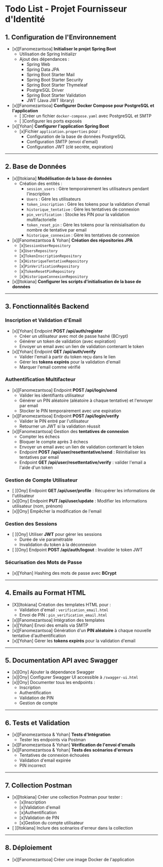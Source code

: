 # Todo List - Projet Fournisseur d'Identité

## **1. Configuration de l'Environnement**
- [x][Fanomezantsoa] **Initialiser le projet Spring Boot**
    - Utilisation de Spring Initializr
    - Ajout des dépendances :
      - Spring Web
      - Spring Data JPA
      - Spring Boot Starter Mail
      - Spring Boot Starter Security
      - Spring Boot Starter Thymeleaf
      - PostgreSQL Driver
      - Spring Boot Starter Validation
      - JWT (Java JWT library)
- [x][Fanomezantsoa] **Configurer Docker Compose pour PostgreSQL et l'application**
    - [ ]Créer un fichier `docker-compose.yaml` avec PostgreSQL et SMTP
    - [ ]Configurer les ports exposés
- [x][Yohan] **Configurer l'application Spring Boot**
    - [x]Fichier `application.properties` pour :
      - Configuration de la base de données PostgreSQL
      - Configuration SMTP (envoi d'email)
      - Configuration JWT (clé secrète, expiration)

---

## **2. Base de Données**
- [x][Itokiana] **Modélisation de la base de données**
    - Création des entités :
        - `session_users` : Gère temporairement les utilisateurs pendant l'inscription
        - `Users` : Gère les utilisateurs 
        - `token_inscription` : Gère les tokens pour la validation d'email
        - `historique_tentative` : Gère les tentatives de connexion
        - `pin_verification` : Stocke les PIN pour la validation multifactorielle
        - `token_reset_pin` : Gère les tokens pour la reinisialisation du nombre de tentative par email
        - `historique_connexion` : Gère les tentatives de connexion
- [x][Fanomezantsoa & Yohan] **Création des répositories JPA**
    - [x]`SessionUserRepository`
    - [x]`UsersRepository`
    - [x]`TokenInscriptionRepository`
    - [x]`HistoriqueTentativeRepository`
    - [x]`PinVerificationRepository`
    - [x]`TokenResetPinRepository`
    - [x]`HistoriqueConnexionRepository`
- [x][Itokiana] **Configurer les scripts d'initialisation de la base de données**

---

## **3. Fonctionnalités Backend**

### **Inscription et Validation d'Email**
- [x][Yohan] Endpoint **POST /api/auth/register**
    - Créer un utilisateur avec mot de passe hashé (BCrypt)
    - Générer un token de validation (avec expiration)
    - Envoyer un email avec un lien de validation contenant le token
- [x][Yohan] Endpoint **GET /api/auth/verify**
    - Valider l'email à partir du token reçu dans le lien
    - Gérer les **tokens expirés** pour la validation d'email
    - Marquer l'email comme vérifié

### **Authentification Multifacteur**
- [x][Fanomezantsoa] Endpoint **POST /api/login/send**
    - Valider les identifiants utilisateur
    - Générer un PIN aléatoire (aléatoire à chaque tentative) et l'envoyer par email
    - Stocker le PIN temporairement avec une expiration
- [x][Fanomezantsoa] Endpoint **POST /api/login/verify**
    - Valider le PIN entré par l'utilisateur
    - Retourner un JWT si la validation réussit
- [x][Fanomezantsoa] Gestion des **tentatives de connexion**
    - Compter les échecs
    - Bloquer le compte après 3 échecs
    - Envoyer un email avec un lien de validation contenant le token
    - Endpoint **POST /api/user/resettentative/send** : Réinitialiser les tentatives par email
    - Endpoint **GET /api/user/resettentative/verify** : valider l'email a l'aide d'un token

### **Gestion de Compte Utilisateur**
- [ ][Ony] Endpoint **GET /api/user/profile** : Récupérer les informations de l'utilisateur
- [x][Ony] Endpoint **PUT /api/user/update** : Modifier les informations utilisateur (nom, prénom)
- [x][Ony] Empêcher la modification de l'email

### **Gestion des Sessions**
- [ ][Ony] Utiliser **JWT** pour gérer les sessions
    - Durée de vie paramétrable
    - Invalidation du token à la déconnexion
- [ ][Ony] Endpoint **POST /api/auth/logout** : Invalider le token JWT

### **Sécurisation des Mots de Passe**
- [x][Yohan] Hashing des mots de passe avec **BCrypt**

---

## **4. Emails au Format HTML**
- [X][Itokiana] Création des templates HTML pour :
    - Validation d'email : `verification_email.html`
    - Envoi de PIN : `pin_verification_email.html`
- [x][Fanomezantsoa] Intégration des templates
- [x][Yohan] Envoi des emails via SMTP
- [x][Fanomezantsoa] Génération d'un **PIN aléatoire** à chaque nouvelle tentative d'authentification
- [x][Yohan] Gérer les **tokens expirés** pour la validation d'email

---

## **5. Documentation API avec Swagger**
- [x][Ony] Ajouter la dépendance Swagger
- [x][Ony] Configurer Swagger UI accessible à `/swagger-ui.html`
- [x][Ony] Documenter tous les endpoints :
    - Inscription
    - Authentification
    - Validation de PIN
    - Gestion de compte

---

## **6. Tests et Validation**
- [x][Fanomezantsoa & Yohan] **Tests d'Intégration**
    - Tester les endpoints via Postman
- [x][Fanomezantsoa & Yohan] **Vérification de l'envoi d'emails**
- [x][Fanomezantsoa & Yohan] **Tests des scénarios d'erreurs**
    - Tentatives de connexion échouées
    - Validation d'email expirée
    - PIN incorrect

---

## **7. Collection Postman**
- [x][Itokiana] Créer une collection Postman pour tester :
    - [x]Inscription
    - [x]Validation d'email
    - [x]Authentification
    - [x]Validation de PIN
    - [x]Gestion du compte utilisateur
- [ ][Itokiana] Inclure des scénarios d'erreur dans la collection

---

## **8. Déploiement**
- [x][Fanomezantsoa] Créer une image Docker de l'application
